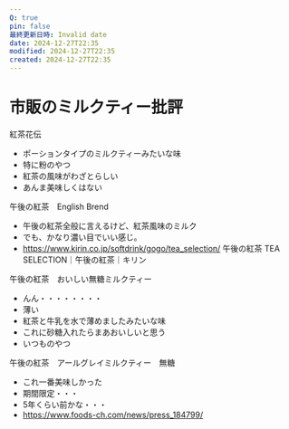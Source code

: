 ```yaml
---
Q: true
pin: false
最終更新日時: Invalid date
date: 2024-12-27T22:35
modified: 2024-12-27T22:35
created: 2024-12-27T22:35
---
```

# 市販のミルクティー批評

紅茶花伝

- ポーションタイプのミルクティーみたいな味  
- 特に粉のやつ  
- 紅茶の風味がわざとらしい  
- あんま美味しくはない  

午後の紅茶　English Brend

- 午後の紅茶全般に言えるけど、紅茶風味のミルク  
- でも、かなり濃い目でいい感じ。  
- https://www.kirin.co.jp/softdrink/gogo/tea_selection/ 午後の紅茶 TEA SELECTION｜午後の紅茶｜キリン  

午後の紅茶　おいしい無糖ミルクティー

- んん・・・・・・・・  
- 薄い  
- 紅茶と牛乳を水で薄めましたみたいな味  
- これに砂糖入れたらまあおいしいと思う  
- いつものやつ  

午後の紅茶　アールグレイミルクティー　無糖

- これ一番美味しかった  
- 期間限定・・・  
- 5年くらい前かな・・・  
- https://www.foods-ch.com/news/press_184799/
